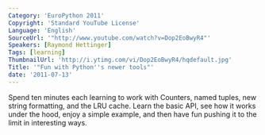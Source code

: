 ```yaml
---
Category: 'EuroPython 2011'
Copyright: 'Standard YouTube License'
Language: 'English'
SourceUrl: '"http://www.youtube.com/watch?v=Dop2EoBwyR4"'
Speakers: [Raymond Hettinger]
Tags: [learning]
ThumbnailUrl: 'http://i.ytimg.com/vi/Dop2EoBwyR4/hqdefault.jpg'
Title: '"Fun with Python''s newer tools"'
date: '2011-07-13'
---
```

Spend ten minutes each learning to work with Counters, named tuples, new
string formatting, and the LRU cache. Learn the basic API, see how it works
under the hood, enjoy a simple example, and then have fun pushing it to the
limit in interesting ways.

